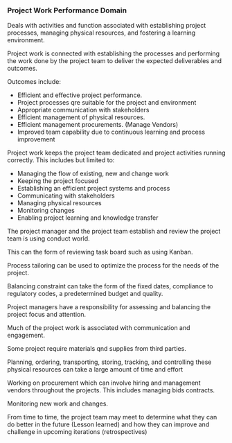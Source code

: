 ### Project Work Performance Domain

Deals with activities and function associated with establishing project processes, managing physical resources,
and fostering a learning environment.

Project work is connected with establishing the processes and performing the work done by the project team to deliver
the expected deliverables and outcomes.

Outcomes include:

- Efficient and effective project performance.
- Project processes qre suitable for the project and environment
- Appropriate communication with stakeholders
- Efficient management of physical resources.
- Efficient management procurements. (Manage Vendors)
- Improved team capability due to continuous learning and process improvement

Project work keeps the project team dedicated and project activities running correctly.
This includes but limited to:

- Managing the flow of existing, new and change work
- Keeping the project focused
- Establishing an efficient project systems and process
- Communicating with stakeholders
- Managing physical resources
- Monitoring changes
- Enabling project learning and knowledge transfer

The project manager and the project team establish and review the project team is using conduct world.

This can the form of reviewing task board such as using Kanban.

Process tailoring can be used to optimize the process for the needs of the project.

Balancing constraint can take the form of the fixed dates, compliance to regulatory codes, a predetermined budget
and quality.

Project managers have a responsibility for assessing and balancing the project focus and attention.

Much of the project work is associated with communication and engagement.

Some project require materials qnd supplies from third parties.

Planning, ordering, transporting, storing, tracking, and controlling these physical resources
can take a large amount of time and effort

Working on procurement which can involve hiring and management vendors throughout the projects. This includes
managing bids contracts.

Monitoring new work and changes.

From time to time, the project team may meet to determine what they can do better in the future (Lesson learned) and how
they can improve and challenge in upcoming iterations (retrospectives)

